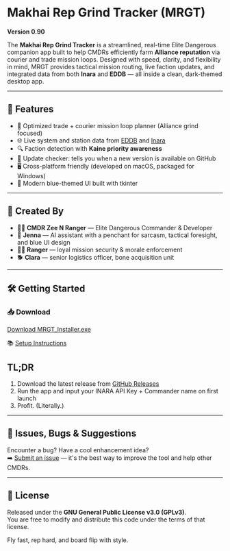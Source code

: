# Makhai Rep Grind Tracker (MRGT)

**Version 0.90**

The **Makhai Rep Grind Tracker** is a streamlined, real-time Elite Dangerous companion app built to help CMDRs efficiently farm **Alliance reputation** via courier and trade mission loops. Designed with speed, clarity, and flexibility in mind, MRGT provides tactical mission routing, live faction updates, and integrated data from both **Inara** and **EDDB** — all inside a clean, dark-themed desktop app.

---

## 🚀 Features

- 🔁 Optimized trade + courier mission loop planner (Alliance grind focused)
- 🌐 Live system and station data from [EDDB](https://eddb.io) and [Inara](https://inara.cz)
- 🔍 Faction detection with **Kaine priority awareness**
- 🧠 Update checker: tells you when a new version is available on GitHub
- 🖥️ Cross-platform friendly (developed on macOS, packaged for Windows)
- 🎨 Modern blue-themed UI built with tkinter

---

## 🐾 Created By

- 👨‍🚀 **CMDR Zee N Ranger** — Elite Dangerous Commander & Developer  
- 💬 **Jenna** — AI assistant with a penchant for sarcasm, tactical foresight, and blue UI design  
- 🐕‍🦺 **Ranger** — loyal mission security & morale enforcement  
- 🐕 **Clara** — senior logistics officer, bone acquisition unit

---

## 🛠️ Getting Started

### 📥 Download

[Download MRGT_Installer.exe](https://github.com/polecatspeaks/mrgt/releases/latest/download/MRGT_Installer.exe)


📚 [Setup Instructions](docs/setup.md)

## TL;DR
1. Download the latest release from [GitHub Releases](https://github.com/polecatspeaks/mrgt/releases)
2. Run the app and input your INARA API Key + Commander name on first launch
3. Profit. (Literally.)

---

## 📢 Issues, Bugs & Suggestions

Encounter a bug? Have a cool enhancement idea?  
➡️ [Submit an issue](https://github.com/polecatspeaks/mrgt/issues) — it's the best way to improve the tool and help other CMDRs.

---

## 🧾 License

Released under the **GNU General Public License v3.0 (GPLv3)**.  
You are free to modify and distribute this code under the terms of that license.

Fly fast, rep hard, and board flip with style.

